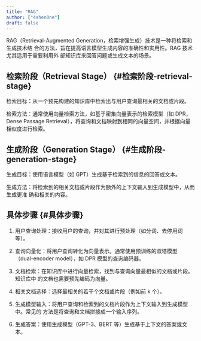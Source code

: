 ```yaml
---
title: "RAG"
author: ["4shen0ne"]
draft: false
---
```


RAG（Retrieval-Augmented Generation，检索增强生成）技术是一种将检索和生成技术结
合的方法，旨在提高语言模型生成内容的准确性和实用性。RAG 技术尤其适用于需要利用外
部知识库来回答问题或生成文本的场景。


## 检索阶段（Retrieval Stage） {#检索阶段-retrieval-stage}

检索目标：从一个预先构建的知识库中检索出与用户查询最相关的文档或片段。

检索方法：通常使用向量检索方法，如基于密集向量表示的检索模型（如 DPR，Dense
Passage Retrieval），将查询和文档映射到相同的向量空间，并根据向量相似度进行检索。


## 生成阶段（Generation Stage） {#生成阶段-generation-stage}

生成目标：使用语言模型（如 GPT）生成基于检索到的信息的回答或文本。

生成方法：将检索到的相关文档或片段作为额外的上下文输入到生成模型中，从而生成更准
确和相关的内容。


## 具体步骤 {#具体步骤}

1.  用户查询处理：接收用户的查询，并对其进行预处理（如分词、去停用词等）。

2.  查询向量化：将用户查询转化为向量表示。通常使用预训练的双塔模型（dual-encoder
    model），如 DPR 模型的查询编码器。

3.  文档检索：在知识库中进行向量检索，找到与查询向量最相似的文档或片段。知识库中
    的文档也需要预先编码为向量。

4.  相关文档选择：选择最相关的若干个文档或片段（例如前 k 个）。

5.  生成模型输入：将用户查询和检索到的文档片段作为上下文输入到生成模型中。常见的
    方法是将查询和文档拼接成一个输入序列。

6.  生成答案：使用生成模型（GPT-3、BERT 等）生成基于上下文的答案或文本。
